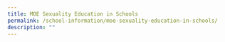 ```yaml
---
title: MOE Sexuality Education in Schools
permalink: /school-information/moe-sexuality-education-in-schools/
description: ""
---
```

